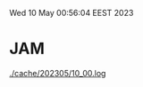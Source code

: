 Wed 10 May 00:56:04 EEST 2023
# JAM
<a href='./cache/202305/10_00.log'>./cache/202305/10_00.log</a>
